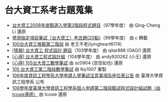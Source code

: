 # 台大資工系考古題蒐集

- [台大資工2008年度甄選入學第2階段程式題目](https://dowdow.wordpress.com/c_language/problem/NTUCSIE2008/)（97學年度） 由 Qing-Cheng Li 還原
- [學測指定項目筆試［台大資工］考古題{20點}](https://tw.answers.yahoo.com/question/index?qid=20110207000010KK07602)（99學年度） 由 c 轉載
- [100台大資工推甄第二階段](http://lyingheart6174.pixnet.net/blog/post/5121454-100台大資工推甄第二階段) 由 老王不老(lyingheart6174)
- [[情報] 台大資工 程式設計 題目](https://www.ptt.cc/bbs/SENIORHIGH/M.1396184666.A.27C.html)（103學年度） 由 qitar888 (OAO/) 還原
- [[心得] 台大資工程式設計組](https://www.ptt.cc/bbs/SENIORHIGH/M.1428813218.A.F06.html)（104學年度） 由 andy920262 (小王) 還原
- [[心得] 105台大資工數學筆試](https://www.ptt.cc/bbs/SENIORHIGH/M.1459066236.A.25E.html) 由 sc0904 (空空如也) 還原
- [105 台大資工第二階段數學筆試](https://drive.google.com/file/d/0B5E1ZEPaYTutY3IwVjVoalMwM28/view) 由 lby1007 重製
- [106年度資訊工程學系大學申請入學筆試注意事項及座位表公告](https://www.csie.ntu.edu.tw/app/news.php?Sn=12372) 由 臺灣大學資訊工程學系 公布
- [106學年度臺灣大學資訊工程學系個人申請第二階段甄試程式設計組試題（由Icosie還原）](106-program.md) 由 Icosie 還原
